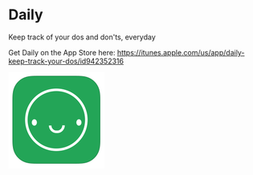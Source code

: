 Daily
=====

Keep track of your dos and don'ts, everyday

Get Daily on the App Store here: https://itunes.apple.com/us/app/daily-keep-track-your-dos/id942352316

![Daily](icon.png)
